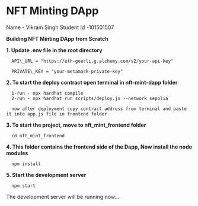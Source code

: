  # NFT Minting DApp
Name - Vikram Singh
Student Id -101501507

**Building NFT Minting DApp from Scratch**

**1. Update .env file in the root directory** 

      API\_URL = "https://eth-goerli.g.alchemy.com/v2/your-api-key"

      PRIVATE\_KEY = "your-metamask-private-key"


**2. To start the deploy contract open terminal in nft-mint-dapp folder** 

      1-run - npx hardhat compile
      2-run - npx hardhat run scripts/deploy.js --network sepolia

      now after deployment copy contract address from terminal and paste it into app.js file in frontend folder

 

**3. To start the project, move to nft_mint_frontend folder** 

      cd nft_mint_frontend
 
 
 **4. This folder contains the frontend side of the Dapp, Now install the node modules** 
 
      npm install
 
 
 **5. Start the development server** 
 
      npm start
 
 
 The development server will be running now...